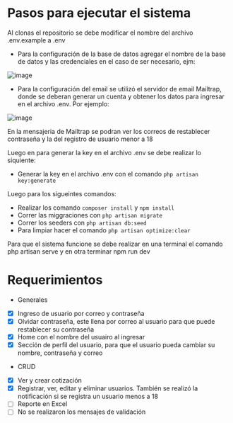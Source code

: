# Pasos para ejecutar el sistema

  Al clonas el repositorio se debe modificar el nombre del archivo .env.example a .env
  
  - Para la configuración de la base de datos agregar el nombre de la base de datos y las credenciales en el caso de ser necesario, ejm:
  
![image](https://user-images.githubusercontent.com/123708866/224116776-6749bf6d-5fb8-41ba-8d24-c90fc7a0c6b8.png)
  
  - Para la configuración del email se utilizó el servidor de email Mailtrap, donde se deberan generar un cuenta y obtener los datos para ingresar en el archivo .env. Por ejemplo:

![image](https://user-images.githubusercontent.com/123708866/224116890-64fbc6a4-7ba8-439a-a095-547f3a3cad2f.png)
  
  En la mensajeria de Mailtrap se podran ver los correos de restablecer contraseña y la del registro de usuario menor a 18
  
  Luego en para generar la key en el archivo .env se debe realizar lo siquiente:
  - Generar la key en el archivo .env con el comando `php artisan key:generate`
   
   Luego para los sigueintes comandos: 
  - Realizar los comando `composer install` y `npm install`
  - Correr las miggraciones con `php artisan migrate`
  - Correr los seeders con `php artisan db:seed`
  - Para limpiar hacer el comando `php artisan optimize:clear`
  
  Para que el sistema funcione se debe realizar en una terminal el comando php artisan serve y en otra terminar npm run dev

# Requerimientos

- Generales
- [x] Ingreso de usuario por correo y contraseña
- [x] Olvidar contraseña, este llena por correo al usuario para que puede restablecer su contraseña
- [x] Home con el nombre del usuairo al ingresar
- [x] Sección de perfil del usuario, para que el usuario pueda cambiar su nombre, contraseña y correo

- CRUD
- [x] Ver y crear cotización
- [x] Registrar, ver, editar y eliminar usuarios. También se realizó la notificación si se registra un usuario menos a 18
- [ ] Reporte en Excel
- [ ] No se realizaron los mensajes de validación
